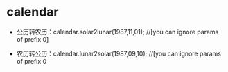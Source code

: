 # calendar

- 公历转农历：calendar.solar2lunar(1987,11,01); //[you can ignore params of prefix 0]

- 农历转公历：calendar.lunar2solar(1987,09,10); //[you can ignore params of prefix 0

